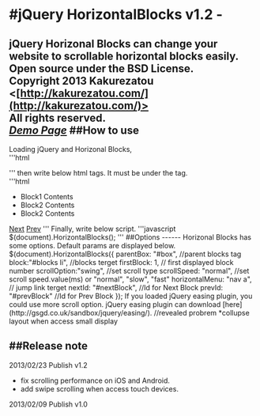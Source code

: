 #jQuery HorizontalBlocks v1.2 -
======================
jQuery Horizonal Blocks can change your website to scrollable horizontal blocks easily.  
Open source under the BSD License.  
Copyright 2013 Kakurezatou <[http://kakurezatou.com/](http://kakurezatou.com/)>  
All rights reserved.  
*[Demo Page](http://kakurezatou.com/software/jqueryplugin/HorizontalBlocks/)*
##How to use
------
Loading jQuery and Horizonal Blocks,  
'''html
<script src="jquery.js" type="text/javascript"></script>
<script src="jquery.HorizontalBlocks.1.0.js" type="text/javascript"></script>
'''
then write below html tags. It must be under the <body> tag.  
'''html
<ul id="blocks">
    <li>Block1 Contents</li>
    <li>Block2 Contents</li>
    <li>Block2 Contents</li>
</ul>
<a id="nextBlock" href="#">Next</a>
<a id="prevBlock" href="#">Prev</a>
    '''
Finally, write below script.  
'''javascript
$(document).HorizontalBlocks();  
'''
##Options
------
Horizonal Blocks has some options. Default params are displayed below.  
    $(document).HorizontalBlocks({
        parentBox: "#box", //parent blocks tag
        block:"#blocks li", //blocks terget
        firstBlock: 1, // first displayed block number
        scrollOption:"swing", //set scroll type
        scrollSpeed: "normal", //set scroll speed.value(ms) or "normal", "slow", "fast"
        horizontalMenu: "nav a", // jump link terget
        nextId: "#nextBlock", //Id for Next Block
        prevId: "#prevBlock" //Id for Prev Block
    });
If you loaded jQuery easing plugin, you could use more scroll option. 
jQuery easing plugin can download [here](http://gsgd.co.uk/sandbox/jquery/easing/).  
//revealed probrem
*collupse layout when access small display


##Release note
------
2013/02/23 Publish v1.2  
* fix scrolling performance on iOS and Android.  
* add swipe scrolling when access touch devices.  
  
2013/02/09 Publish v1.0  